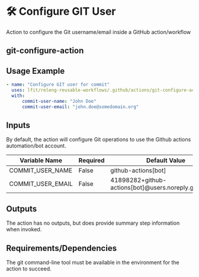 # 🛠️ Configure GIT User

Action to configure the Git username/email inside a GitHub action/workflow

## git-configure-action

## Usage Example

```yaml
- name: "Configure GIT user for commit"
  uses: lfit/releng-reusable-workflows/.github/actions/git-configure-action@main
  with:
      commit-user-name: "John Doe"
      commit-user-email: "john.doe@somedomain.org"
```

## Inputs

By default, the action will configure Git operations to use the Github actions
automation/bot account.

<!-- markdownlint-disable MD013 -->

| Variable Name     | Required | Default Value                                         | Description        |
| ----------------- | -------- | ----------------------------------------------------- | ------------------ |
| COMMIT_USER_NAME  | False    | github-actions[bot]                                   | User name          |
| COMMIT_USER_EMAIL | False    | 41898282+github-actions[bot]@users.noreply.github.com | User email address |

<!-- markdownlint-enable MD013 -->

## Outputs

The action has no outputs, but does provide summary step information when
invoked.

## Requirements/Dependencies

The git command-line tool must be available in the environment for the action
to succeed.

<!--
[comment]: # SPDX-License-Identifier: Apache-2.0
[comment]: # SPDX-FileCopyrightText: 2024 The Linux Foundation
-->
